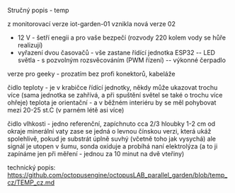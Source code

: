 Stručný popis - temp


z monitorovací verze iot-garden-01 vznikla nová verze 02
- 12 V - šetří enegii a pro vaše bezpečí (rozvody 220 kolem vody se hůře realizují)
- vyřazení dvou časovačů - vše zastane řídící jednotka ESP32
-- LED světla - s pozvolným rozsvěcováním (PWM řízení)
-- výkonné čerpadlo

verze pro geeky - prozatím bez profi konektorů, kabeláže

čidlo teploty - je v krabičce řídící jednotky, někdy může ukazovat trochu více (sama jednotka se zahřívá, a při spuštění světel se také o trochu více ohřeje) 
teplota je orientační - a v běžném interiéru by se měl pohybovat mezi 20-25 st.C (v parném létě asi více)

čidlo vlhkosti - jedno referenční, zapíchnuto cca 2/3 hloubky 1-2 cm od okraje minerální vaty
zase se jedná o levnou čínskou verzi, která ukáž spolehlivě, pokud je substrát úplně suvhý (včetně toho jak vysychá)
ale signál je utopen v šumu, sonda oxiduje a probíhá naní elektrolýza (a to ji zapínáme jen při měření - jednou za 10 minut na dvě vteřiny)









technický popis: https://github.com/octopusengine/octopusLAB_parallel_garden/blob/temp_cz/TEMP_cz.md



